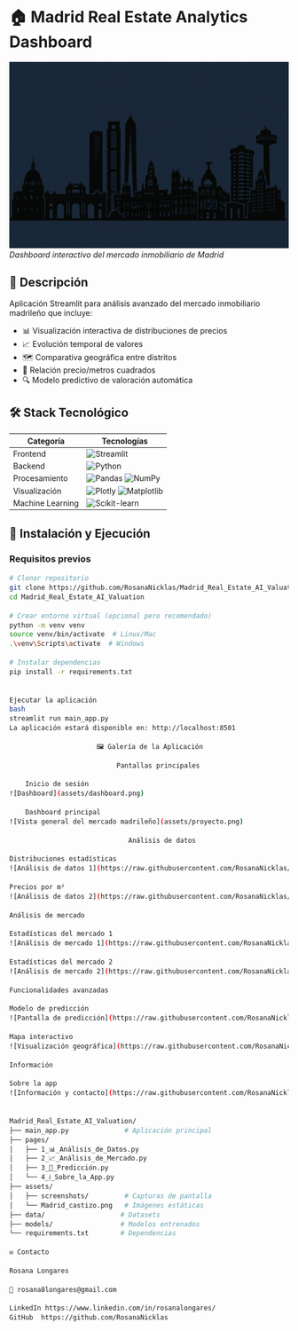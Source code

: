 # 🏠 Madrid Real Estate Analytics Dashboard

![Dashboard Preview](Madrid_castizo.png)  
*Dashboard interactivo del mercado inmobiliario de Madrid*

## 📌 Descripción

Aplicación Streamlit para análisis avanzado del mercado inmobiliario madrileño que incluye:
- 📊 Visualización interactiva de distribuciones de precios
- 📈 Evolución temporal de valores
- 🗺️ Comparativa geográfica entre distritos
- 📐 Relación precio/metros cuadrados
- 🔍 Modelo predictivo de valoración automática

## 🛠 Stack Tecnológico

| Categoría       | Tecnologías                                                                 |
|-----------------|-----------------------------------------------------------------------------|
| Frontend        | ![Streamlit](https://img.shields.io/badge/Streamlit-FF4B4B?logo=streamlit)  |
| Backend         | ![Python](https://img.shields.io/badge/Python-3.9+-3776AB?logo=python)      |
| Procesamiento   | ![Pandas](https://img.shields.io/badge/Pandas-150458?logo=pandas) ![NumPy](https://img.shields.io/badge/NumPy-013243?logo=numpy) |
| Visualización   | ![Plotly](https://img.shields.io/badge/Plotly-3F4F75?logo=plotly) ![Matplotlib](https://img.shields.io/badge/Matplotlib-11557C?logo=matplotlib) |
| Machine Learning| ![Scikit-learn](https://img.shields.io/badge/scikit--learn-F7931E?logo=scikit-learn) |

## 🚀 Instalación y Ejecución

### Requisitos previos
```bash
# Clonar repositorio
git clone https://github.com/RosanaNicklas/Madrid_Real_Estate_AI_Valuation.git
cd Madrid_Real_Estate_AI_Valuation

# Crear entorno virtual (opcional pero recomendado)
python -m venv venv
source venv/bin/activate  # Linux/Mac
.\venv\Scripts\activate  # Windows

# Instalar dependencias
pip install -r requirements.txt


Ejecutar la aplicación
bash
streamlit run main_app.py
La aplicación estará disponible en: http://localhost:8501

                      🖼️ Galería de la Aplicación

                           Pantallas principales

    Inicio de sesión
![Dashboard](assets/dashboard.png) 

    Dashboard principal
![Vista general del mercado madrileño](assets/proyecto.png)

                              Análisis de datos

Distribuciones estadísticas
![Análisis de datos 1](https://raw.githubusercontent.com/RosanaNicklas/Madrid_Real_Estate_AI_Valuation/main/assets/analisis1.png)

Precios por m²
![Análisis de datos 2](https://raw.githubusercontent.com/RosanaNicklas/Madrid_Real_Estate_AI_Valuation/main/assets/analisis2.png)

Análisis de mercado

Estadísticas del mercado 1
![Análisis de mercado 1](https://raw.githubusercontent.com/RosanaNicklas/Madrid_Real_Estate_AI_Valuation/main/assets/analisismercado1.png)

Estadísticas del mercado 2
![Análisis de mercado 2](https://raw.githubusercontent.com/RosanaNicklas/Madrid_Real_Estate_AI_Valuation/main/assets/analisismercado2.png)

Funcionalidades avanzadas

Modelo de predicción
![Pantalla de predicción](https://raw.githubusercontent.com/RosanaNicklas/Madrid_Real_Estate_AI_Valuation/main/assets/prediccion1.png)

Mapa interactivo
![Visualización geográfica](https://raw.githubusercontent.com/RosanaNicklas/Madrid_Real_Estate_AI_Valuation/main/assets/prediccion2.png)

Información

Sobre la app
![Información y contacto](https://raw.githubusercontent.com/RosanaNicklas/Madrid_Real_Estate_AI_Valuation/main/assets/app.png)


Madrid_Real_Estate_AI_Valuation/
├── main_app.py              # Aplicación principal
├── pages/
│   ├── 1_📊_Análisis_de_Datos.py
│   ├── 2_📈_Análisis_de_Mercado.py
│   ├── 3_🔮_Predicción.py
│   └── 4_ℹ️_Sobre_la_App.py
├── assets/
│   ├── screenshots/         # Capturas de pantalla
│   └── Madrid_castizo.png   # Imágenes estáticas
├── data/                   # Datasets
├── models/                 # Modelos entrenados
└── requirements.txt        # Dependencias

✉️ Contacto

Rosana Longares

📧 rosana8longares@gmail.com

LinkedIn https://www.linkedin.com/in/rosanalongares/
GitHub  https://github.com/RosanaNicklas
